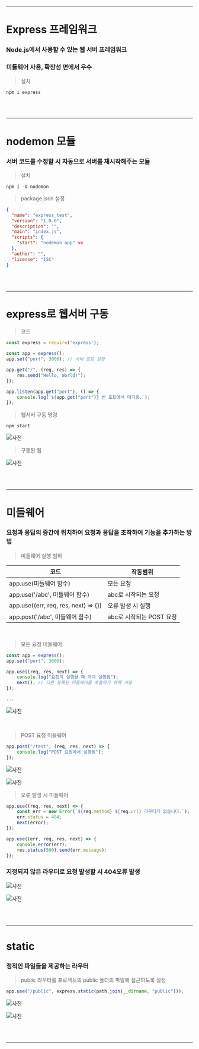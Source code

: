 ***
# Express 프레임워크

### Node.js에서 사용할 수 있는 웹 서버 프레임워크
### 미들웨어 사용, 확장성 면에서 우수

>설치
```
npm i express
```

<br><br>
***
# nodemon 모듈
### 서버 코드를 수정할 시 자동으로 서버를 재시작해주는 모듈

> 설치
```
npm i -D nodemon
```
> package.json 설정
```json
{
  "name": "express_test",
  "version": "1.0.0",
  "description": "",
  "main": "index.js",
  "scripts": {
    "start": "nodemon app" <<
  },
  "author": "",
  "license": "ISC"
}
```

<br><br>
***

# express로 웹서버 구동
> 코드
```javascript
const express = require('express');

const app = express();
app.set("port", 3000); // 서버 포트 설정

app.get("/", (req, res) => {
    res.send("Hello, World!");
});

app.listen(app.get("port"), () => {
    console.log(`${app.get("port")} 번 포트에서 대기중.`);
});
```

> 웹서버 구동 명령
```
npm start
```
![사진](https://media.discordapp.net/attachments/976023220769677342/1197366561317593188/image.png?ex=65bb0182&is=65a88c82&hm=5d5a59f803885ede639636ecc79759af01eb46aa1cc90b283611ef39c6833fd8&=&format=webp&quality=lossless&width=896&height=650)

> 구동된 웹

![사진](https://media.discordapp.net/attachments/976023220769677342/1197367433451798629/image.png?ex=65bb0252&is=65a88d52&hm=ac878428bd7b1eec5e4780b7b7ba1a37c5b7384a27c05709411d566af0c9b464&=&format=webp&quality=lossless&width=862&height=441)


<br><br>
***

# 미들웨어

### 요청과 응답의 중간에 위치하여 요청과 응답을 조작하여 기능을 추가하는 방법

> 미들웨어 실행 범위

|코드|작동범위|
|---|---|
|app.use(미들웨어 함수)|모든 요청|
|app.use('/abc', 미들웨어 함수)|abc로 시작되는 요청|
|app.use((err, req, res, next) => {})|오류 발생 시 실행|
|app.post('/abc', 미들웨어 함수)|abc로 시작되는 POST 요청|


<br>

> 모든 요청 미들웨어

```javascript
const app = express();
app.set("port", 3000);

app.use((req, res, next) => {
    console.log("요청이 실행될 때 마다 실행됨");
    next(); // 다른 등록된 미들웨어를 호출하기 위해 사용
});

...

```

![사진](https://media.discordapp.net/attachments/976023220769677342/1197368131711152261/image.png?ex=65bb02f8&is=65a88df8&hm=ce689142ffc2893037c042244fe778ca32816658a22a9338eeac56dad9d696ad&=&format=webp&quality=lossless&width=1120&height=316)


<br>

> POST 요청 미들웨어

```javascript
app.post("/test", (req, res, next) => {
    console.log("POST 요청에서 실행됨");
});
```

![사진](https://media.discordapp.net/attachments/976023220769677342/1197371131867439154/image.png?ex=65bb05c3&is=65a890c3&hm=eebece98ec1bb3324b3a1605aa8ee51741c590371ee4ab9c33547edfdf06f12f&=&format=webp&quality=lossless&width=1089&height=279)

![사진](https://media.discordapp.net/attachments/976023220769677342/1197371437569278042/image.png?ex=65bb060c&is=65a8910c&hm=a046a3e724b19031042227df0fd9c21b3221fa3efc64e26a3b0c3cecde2bce36&=&format=webp&quality=lossless&width=628&height=214)

> 오류 발생 시 미들웨어

```javascript
app.use((req, res, next) => {
    const err = new Error(`${req.method} ${req.url} 라우터가 없습니다.`);
    err.status = 404;
    next(error);
});

app.use((err, req, res, next) => {
    console.error(err);
    res.status(500).send(err.message);
});
```

### 지정되지 않은 라우터로 요청 발생할 시 404오류 발생

![사진](https://media.discordapp.net/attachments/1197382009174097990/1197402197256851476/image.png?ex=65bb22b2&is=65a8adb2&hm=1b2ac1f64c3482584667e9af50cb8e17c6fbe538c125eb7d639e84defc063ac3&=&format=webp&quality=lossless&width=771&height=459)

![사진](https://media.discordapp.net/attachments/1197382009174097990/1197382036877484063/image.png?ex=65bb0feb&is=65a89aeb&hm=3d896136a3d0aa740b5c515de69495a762a529cd312b1ea6740c730bac00153b&=&format=webp&quality=lossless&width=1335&height=402)

<br><br>
***

# static
### 정적인 파일들을 제공하는 라우터

> public 라우터를 프로젝트의 public 폴더의 파일에 접근하도록 설정

```javascript
app.use("/public", express.static(path.join(__dirname, "public")));
```

![사진](https://media.discordapp.net/attachments/1197382009174097990/1197402633774829618/image.png?ex=65bb231a&is=65a8ae1a&hm=1ee3daf27a0e29263f00ee1a2d2a920c21ab2f3f3eacfe45211216ce51efc696&=&format=webp&quality=lossless&width=1335&height=523)

![사진](https://media.discordapp.net/attachments/1197382009174097990/1197402779040370688/image.png?ex=65bb233d&is=65a8ae3d&hm=f28eeeafb195131d1fd17adfeb5548b6a1be461434a78c8efae38ebbea1e22fe&=&format=webp&quality=lossless&width=640&height=640)

<br><br>
***